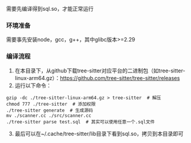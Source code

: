 需要先编译得到sql.so，才能正常运行

### 环境准备
需要事先安装node，gcc，g++，其中glibc版本>=2.29

### 编译流程
1. 在本目录下，从github下载tree-sitter对应平台的二进制包（如tree-sitter-linux-arm64.gz）：https://github.com/tree-sitter/tree-sitter/releases
2. 运行以下命令：
```
gzip -dc ./tree-sitter-linux-arm64.gz > tree-sitter  # 解压
chmod 777 ./tree-sitter  # 添加权限
./tree-sitter generate  # 生成源码
mv ./scanner.cc ./src/scanner.cc
./tree-sitter parse test.sql  # 其实可以使用任意一个.sql文件
```
3. 最后可以在~/.cache/tree-sitter/lib目录下看到sql.so，拷贝到本目录即可
